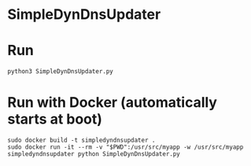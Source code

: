 # SimpleDynDnsUpdater

# Run 
```
python3 SimpleDynDnsUpdater.py
```

# Run with Docker (automatically starts at boot)

``` 
sudo docker build -t simpledyndnsupdater .
sudo docker run -it --rm -v "$PWD":/usr/src/myapp -w /usr/src/myapp simpledyndnsupdater python SimpleDynDnsUpdater.py
```
